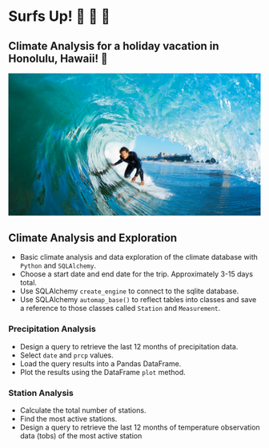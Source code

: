 # Surfs Up! :ocean: :palm_tree: :volcano:
## Climate Analysis for a holiday vacation in Honolulu, Hawaii! :hibiscus:

![surfs-up.png](surfs-up.png)

## Climate Analysis and Exploration

* Basic climate analysis and data exploration of the climate database with `Python` and `SQLAlchemy`.  
* Choose a start date and end date for the trip. Approximately 3-15 days total.
* Use SQLAlchemy `create_engine` to connect to the sqlite database.
* Use SQLAlchemy `automap_base()` to reflect tables into classes and save a reference to those classes called `Station` and `Measurement`.

### Precipitation Analysis

* Design a query to retrieve the last 12 months of precipitation data.
* Select `date` and `prcp` values.
* Load the query results into a Pandas DataFrame.
* Plot the results using the DataFrame `plot` method.

### Station Analysis

* Calculate the total number of stations.
* Find the most active stations.
* Design a query to retrieve the last 12 months of temperature observation data (tobs) of the most active station
